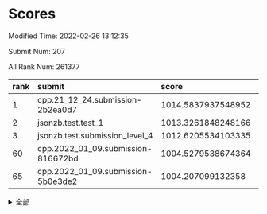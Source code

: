 # Scores

Modified Time: 2022-02-26 13:12:35

Submit Num: 207

All Rank Num: 261377

| rank |               submit               |       score        |       sigma        | pk_num |
| :--- | :--------------------------------- | :----------------- | :----------------- | :----- |
| 1    | cpp.21_12_24.submission-2b2ea0d7   | 1014.5837937548952 | 0.8230036453655597 | 5055   |
| 2    | jsonzb.test.test_1                 | 1013.3261848248166 | 0.8203136211472232 | 5047   |
| 3    | jsonzb.test.submission_level_4     | 1012.6205534103335 | 0.7966551535130548 | 5054   |
| 60   | cpp.2022_01_09.submission-816672bd | 1004.5279538674364 | 0.7190220533507635 | 5048   |
| 65   | cpp.2022_01_09.submission-5b0e3de2 | 1004.207099132358  | 0.712562584004069  | 5050   |


<details>
<summary>全部</summary>

| rank |                 submit                 |       score        |       sigma        | pk_num |
| :--- | :------------------------------------- | :----------------- | :----------------- | :----- |
| 1    | cpp.21_12_24.submission-2b2ea0d7       | 1014.5837937548952 | 0.8230036453655597 | 5055   |
| 2    | jsonzb.test.test_1                     | 1013.3261848248166 | 0.8203136211472232 | 5047   |
| 3    | jsonzb.test.submission_level_4         | 1012.6205534103335 | 0.7966551535130548 | 5054   |
| 4    | gobigger.level_3.submission_level_3_27 | 1011.8210199696941 | 0.7807064965768105 | 5050   |
| 5    | gobigger.level_3.submission_level_3_21 | 1011.7697671077029 | 0.7867306426422227 | 5049   |
| 6    | gobigger.level_3.submission_level_3_8  | 1011.3780636108462 | 0.7499611499437444 | 5053   |
| 7    | gobigger.level_3.submission_level_3_47 | 1011.3394951923243 | 0.7634278940735558 | 5054   |
| 8    | gobigger.level_3.submission_level_3_4  | 1011.331711036249  | 0.7856024536934555 | 5050   |
| 9    | gobigger.level_3.submission_level_3_48 | 1011.1924607352216 | 0.7735140609055905 | 5051   |
| 10   | gobigger.level_3.submission_level_3_18 | 1011.0213889015562 | 0.7665805767671671 | 5055   |
| 11   | gobigger.level_3.submission_level_3_38 | 1011.0135055358118 | 0.7631573989257426 | 5052   |
| 12   | gobigger.level_3.submission_level_3_12 | 1010.8262844066679 | 0.7835627750351521 | 5049   |
| 13   | gobigger.level_3.submission_level_3_14 | 1010.6550307687004 | 0.773296939001128  | 5049   |
| 14   | gobigger.level_3.submission_level_3_17 | 1010.6276941662705 | 0.7890486239773487 | 5053   |
| 15   | gobigger.level_3.submission_level_3_40 | 1010.6257140095622 | 0.764260527540911  | 5054   |
| 16   | gobigger.level_3.submission_level_3_5  | 1010.6049204177833 | 0.7408916623108295 | 5052   |
| 17   | gobigger.level_3.submission_level_3_41 | 1010.5468920492996 | 0.766908030849769  | 5056   |
| 18   | gobigger.level_3.submission_level_3_25 | 1010.5441295557166 | 0.7510470902227935 | 5046   |
| 19   | gobigger.level_3.submission_level_3_29 | 1010.5410373491222 | 0.7699861751528962 | 5051   |
| 20   | gobigger.level_3.submission_level_3_0  | 1010.533532986655  | 0.7730595340142744 | 5054   |
| 21   | gobigger.level_3.submission_level_3_31 | 1010.5171744744013 | 0.7838108008669998 | 5050   |
| 22   | gobigger.level_3.submission_level_3_35 | 1010.4906744350203 | 0.7694698097284133 | 5057   |
| 23   | gobigger.level_3.submission_level_3_36 | 1010.4619349517668 | 0.7598877057230727 | 5053   |
| 24   | gobigger.level_3.submission_level_3_13 | 1010.3736606616693 | 0.7648840551384711 | 5052   |
| 25   | gobigger.level_3.submission_level_3_23 | 1010.2111516903186 | 0.7657326903838974 | 5048   |
| 26   | gobigger.level_3.submission_level_3_20 | 1010.1660565063087 | 0.7825127829787597 | 5054   |
| 27   | gobigger.level_3.submission_level_3_49 | 1010.1034509611486 | 0.749856481112368  | 5047   |
| 28   | gobigger.level_3.submission_level_3_46 | 1010.1011123356832 | 0.7484575425702962 | 5054   |
| 29   | gobigger.level_3.submission_level_3_2  | 1010.052996483675  | 0.765961774957808  | 5050   |
| 30   | gobigger.level_3.submission_level_3_19 | 1009.7792858438695 | 0.748756507990287  | 5050   |
| 31   | gobigger.level_3.submission_level_3_16 | 1009.7650436874493 | 0.7343915287314838 | 5051   |
| 32   | gobigger.level_3.submission_level_3_15 | 1009.6972877078263 | 0.7547169989310589 | 5049   |
| 33   | gobigger.level_3.submission_level_3_39 | 1009.6581210304023 | 0.7557242946629074 | 5048   |
| 34   | gobigger.level_3.submission_level_3_43 | 1009.6486566995335 | 0.779113984623904  | 5045   |
| 35   | gobigger.level_3.submission_level_3_32 | 1009.6382038783371 | 0.7319632740515448 | 5052   |
| 36   | gobigger.level_3.submission_level_3_34 | 1009.6219907561383 | 0.7509837320393804 | 5047   |
| 37   | gobigger.level_3.submission_level_3_3  | 1009.6133959647634 | 0.7569591172593725 | 5048   |
| 38   | gobigger.level_3.submission_level_3_44 | 1009.4560388152634 | 0.7414803965384326 | 5050   |
| 39   | gobigger.level_3.submission_level_3_37 | 1009.4178483228824 | 0.7497966417679615 | 5051   |
| 40   | gobigger.level_3.submission_level_3_33 | 1009.3971945398429 | 0.7464082984238936 | 5054   |
| 41   | gobigger.level_3.submission_level_3_24 | 1009.3795609246462 | 0.7503582876379351 | 5053   |
| 42   | gobigger.level_3.submission_level_3_1  | 1009.2890146920595 | 0.7325075916823383 | 5056   |
| 43   | gobigger.level_3.submission_level_3_28 | 1009.2762233968118 | 0.7380853594499674 | 5052   |
| 44   | gobigger.level_3.submission_level_3_30 | 1009.2166881971484 | 0.739897013807348  | 5055   |
| 45   | gobigger.level_3.submission_level_3_26 | 1009.196375116828  | 0.7380896359281578 | 5050   |
| 46   | gobigger.level_3.submission_level_3_42 | 1009.1377173256788 | 0.7511993483071846 | 5051   |
| 47   | gobigger.level_3.submission_level_3_22 | 1009.103578057263  | 0.7511029528993112 | 5047   |
| 48   | gobigger.level_3.submission_level_3_6  | 1008.863357584523  | 0.7493330536346057 | 5051   |
| 49   | gobigger.level_3.submission_level_3_7  | 1008.7571346948852 | 0.7445436836978782 | 5054   |
| 50   | gobigger.level_3.submission_level_3_45 | 1008.5635489103917 | 0.7452367439040477 | 5055   |
| 51   | gobigger.level_3.submission_level_3_9  | 1008.5632393810014 | 0.7487857292005818 | 5047   |
| 52   | gobigger.level_3.submission_level_3_11 | 1008.3723087161457 | 0.7405380939128496 | 5056   |
| 53   | gobigger.level_3.submission_level_3_10 | 1008.221064980536  | 0.7383325558117252 | 5045   |
| 54   | gobigger.level_1.submission_level_1_46 | 1005.599943712953  | 0.716518734093506  | 5047   |
| 55   | gobigger.level_1.submission_level_1_7  | 1005.5980493233099 | 0.7301688085165668 | 5046   |
| 56   | gobigger.level_1.submission_level_1_5  | 1005.1684664652541 | 0.7409863803157757 | 5047   |
| 57   | gobigger.level_1.submission_level_1_14 | 1004.9779614695482 | 0.7231074501974449 | 5052   |
| 58   | gobigger.level_1.submission_level_1_32 | 1004.7051700830091 | 0.7144659858944159 | 5049   |
| 59   | gobigger.level_1.submission_level_1_45 | 1004.5542166665692 | 0.7146745962219586 | 5052   |
| 60   | cpp.2022_01_09.submission-816672bd     | 1004.5279538674364 | 0.7190220533507635 | 5048   |
| 61   | gobigger.level_1.submission_level_1_29 | 1004.4326507945235 | 0.7177796186678534 | 5052   |
| 62   | gobigger.level_1.submission_level_1_4  | 1004.3761448061941 | 0.7263692676919395 | 5049   |
| 63   | gobigger.level_1.submission_level_1_2  | 1004.34656652842   | 0.7093466450059365 | 5054   |
| 64   | gobigger.level_1.submission_level_1_35 | 1004.2424803920374 | 0.7234156770597729 | 5053   |
| 65   | cpp.2022_01_09.submission-5b0e3de2     | 1004.207099132358  | 0.712562584004069  | 5050   |
| 66   | gobigger.level_1.submission_level_1_27 | 1004.2069925067929 | 0.7158580201344114 | 5046   |
| 67   | gobigger.level_1.submission_level_1_1  | 1003.9937247887144 | 0.7133684986953394 | 5045   |
| 68   | gobigger.level_1.submission_level_1_37 | 1003.9870989609177 | 0.7137686106742209 | 5042   |
| 69   | gobigger.level_1.submission_level_1_10 | 1003.8399334975406 | 0.713314124265117  | 5054   |
| 70   | gobigger.level_1.submission_level_1_38 | 1003.7885212602955 | 0.7196919644973659 | 5048   |
| 71   | gobigger.level_1.submission_level_1_16 | 1003.7534207930162 | 0.7238606714203707 | 5047   |
| 72   | gobigger.level_1.submission_level_1_26 | 1003.7414166266788 | 0.7164903542758407 | 5049   |
| 73   | gobigger.level_1.submission_level_1_17 | 1003.6523240507317 | 0.7300931590942771 | 5054   |
| 74   | gobigger.level_1.submission_level_1_47 | 1003.5221663356446 | 0.7191106991282876 | 5052   |
| 75   | gobigger.level_1.submission_level_1_21 | 1003.356616067659  | 0.7151802542260258 | 5051   |
| 76   | gobigger.level_1.submission_level_1_44 | 1003.2811339949433 | 0.7021725884933478 | 5049   |
| 77   | gobigger.level_1.submission_level_1_6  | 1003.2104167923627 | 0.7111020760098375 | 5052   |
| 78   | gobigger.level_1.submission_level_1_22 | 1003.2005407177137 | 0.7205184068912422 | 5048   |
| 79   | gobigger.level_1.submission_level_1_0  | 1003.1947663799677 | 0.7239805678079912 | 5055   |
| 80   | gobigger.level_1.submission_level_1_3  | 1003.1942946839451 | 0.7289408516921801 | 5047   |
| 81   | gobigger.level_1.submission_level_1_15 | 1003.1608245225024 | 0.712441754926198  | 5051   |
| 82   | gobigger.level_1.submission_level_1_43 | 1003.1414833239937 | 0.7118994962201465 | 5046   |
| 83   | gobigger.level_1.submission_level_1_18 | 1003.1208488362121 | 0.7141885370008079 | 5048   |
| 84   | gobigger.level_1.submission_level_1_30 | 1003.0738600750008 | 0.7102144152268214 | 5047   |
| 85   | gobigger.level_1.submission_level_1_41 | 1003.0543383631497 | 0.7085215389413896 | 5050   |
| 86   | gobigger.level_1.submission_level_1_33 | 1002.9683207075933 | 0.7197856172095898 | 5051   |
| 87   | gobigger.level_1.submission_level_1_31 | 1002.8930133255774 | 0.7190317340592878 | 5049   |
| 88   | gobigger.level_1.submission_level_1_25 | 1002.8248121970684 | 0.7178426657214211 | 5050   |
| 89   | gobigger.level_1.submission_level_1_23 | 1002.5946105613837 | 0.7212921430137155 | 5045   |
| 90   | gobigger.level_1.submission_level_1_34 | 1002.5891730946424 | 0.7049821474793729 | 5053   |
| 91   | gobigger.level_1.submission_level_1_19 | 1002.5690317539155 | 0.7216650052682212 | 5052   |
| 92   | gobigger.level_1.submission_level_1_8  | 1002.5646954400646 | 0.7129884780261476 | 5050   |
| 93   | gobigger.level_1.submission_level_1_20 | 1002.4595500942318 | 0.7149626101699155 | 5054   |
| 94   | gobigger.level_1.submission_level_1_40 | 1002.3823355072873 | 0.7011488923937876 | 5053   |
| 95   | gobigger.level_1.submission_level_1_28 | 1002.37058564973   | 0.7215714300197752 | 5052   |
| 96   | gobigger.level_1.submission_level_1_13 | 1002.3549836722661 | 0.7101040846211036 | 5047   |
| 97   | gobigger.level_1.submission_level_1_36 | 1002.2581738117217 | 0.7252344629575836 | 5051   |
| 98   | gobigger.level_1.submission_level_1_49 | 1002.2086096534061 | 0.7116707240255348 | 5050   |
| 99   | gobigger.level_1.submission_level_1_9  | 1002.1553446584232 | 0.7262054345708708 | 5048   |
| 100  | gobigger.level_1.submission_level_1_12 | 1002.1546928912213 | 0.7113025208191553 | 5052   |
| 101  | gobigger.level_1.submission_level_1_24 | 1002.0329629153233 | 0.7089218778990283 | 5050   |
| 102  | gobigger.level_1.submission_level_1_39 | 1001.8429576589945 | 0.7114831815367644 | 5052   |
| 103  | gobigger.level_1.submission_level_1_42 | 1001.6940627464402 | 0.7133432145167673 | 5046   |
| 104  | gobigger.level_1.submission_level_1_11 | 1001.6122914009533 | 0.7108273593379584 | 5052   |
| 105  | gobigger.level_1.submission_level_1_48 | 1001.0913297440167 | 0.7177694606984512 | 5055   |
| 106  | gobigger.random.submission_random_28   | 997.6327327083865  | 0.7125118339958262 | 5053   |
| 107  | gobigger.random.submission_random_41   | 997.6015884593045  | 0.7008196064794662 | 5052   |
| 108  | gobigger.random.submission_random_18   | 997.5119329414653  | 0.7105372958730722 | 5056   |
| 109  | gobigger.random.submission_random_9    | 997.5013009508504  | 0.7133239401782984 | 5055   |
| 110  | gobigger.random.submission_random_45   | 997.2021922505666  | 0.7123175963350465 | 5052   |
| 111  | gobigger.random.submission_random_12   | 996.6314149280204  | 0.7076217836461791 | 5052   |
| 112  | gobigger.random.submission_random_33   | 996.6268104577257  | 0.7333590729871812 | 5057   |
| 113  | gobigger.random.submission_random_10   | 996.6108131217968  | 0.6963053277827963 | 5050   |
| 114  | gobigger.random.submission_random_26   | 996.5940587338774  | 0.7231013851304127 | 5051   |
| 115  | gobigger.random.submission_random_20   | 996.5657874100425  | 0.7128359500527403 | 5053   |
| 116  | gobigger.random.submission_random_47   | 996.4852954842637  | 0.7097518569779738 | 5053   |
| 117  | gobigger.random.submission_random_39   | 996.4258667285455  | 0.7046300658555662 | 5050   |
| 118  | gobigger.random.submission_random_35   | 996.3988447334565  | 0.7077581093552886 | 5044   |
| 119  | gobigger.random.submission_random_43   | 996.2716420063504  | 0.708474571299856  | 5053   |
| 120  | gobigger.random.submission_random_7    | 996.2560052014688  | 0.7148836409873787 | 5045   |
| 121  | gobigger.random.submission_random_38   | 996.1524290300479  | 0.7137256569399301 | 5053   |
| 122  | gobigger.random.submission_random_8    | 996.1439387350997  | 0.7138826500207857 | 5051   |
| 123  | gobigger.random.submission_random_21   | 996.1222111651676  | 0.7043446772903852 | 5056   |
| 124  | gobigger.random.submission_random_40   | 996.1063164137978  | 0.7079119403222708 | 5049   |
| 125  | gobigger.random.submission_random_44   | 996.1018563996265  | 0.7045972718961887 | 5048   |
| 126  | gobigger.random.submission_random_19   | 996.0705219551389  | 0.7094698741559273 | 5048   |
| 127  | gobigger.random.submission_random_37   | 996.0688742650598  | 0.7013760129351305 | 5051   |
| 128  | gobigger.random.submission_random_24   | 996.0373592084821  | 0.7121166519299964 | 5053   |
| 129  | gobigger.random.submission_random_48   | 996.0194948770452  | 0.7017758218626481 | 5052   |
| 130  | gobigger.random.submission_random_5    | 996.013706124472   | 0.705192087122835  | 5052   |
| 131  | gobigger.random.submission_random_14   | 995.8401713035606  | 0.6998614477704282 | 5050   |
| 132  | gobigger.random.submission_random_11   | 995.8305583028642  | 0.7190782665965453 | 5051   |
| 133  | gobigger.random.submission_random_42   | 995.8261929947461  | 0.7099391052282286 | 5047   |
| 134  | gobigger.random.submission_random_2    | 995.7827808012167  | 0.727633604677566  | 5053   |
| 135  | gobigger.random.submission_random_6    | 995.7121071660004  | 0.7136244035348517 | 5053   |
| 136  | gobigger.random.submission_random_4    | 995.6646144520129  | 0.7104846109901611 | 5053   |
| 137  | gobigger.random.submission_random_34   | 995.6524996798556  | 0.7214932599890832 | 5056   |
| 138  | gobigger.random.submission_random_32   | 995.6040041748477  | 0.7197979522504323 | 5055   |
| 139  | gobigger.random.submission_random_30   | 995.4968098029863  | 0.6990829279614671 | 5051   |
| 140  | gobigger.random.submission_random_0    | 995.4610810417499  | 0.7311083196973357 | 5054   |
| 141  | gobigger.random.submission_random_46   | 995.3376632911563  | 0.7056025241371365 | 5051   |
| 142  | gobigger.random.submission_random_22   | 995.2943273349215  | 0.7211614281445674 | 5051   |
| 143  | gobigger.random.submission_random_29   | 995.2893511369462  | 0.7161276443498764 | 5055   |
| 144  | gobigger.random.submission_random_25   | 995.2496909650174  | 0.730679166077779  | 5046   |
| 145  | gobigger.random.submission_random_17   | 995.22582796116    | 0.7130650504364349 | 5052   |
| 146  | gobigger.random.submission_random_31   | 995.2017173804986  | 0.7151994194885988 | 5046   |
| 147  | gobigger.random.submission_random_36   | 995.17670191486    | 0.7082030910380495 | 5050   |
| 148  | gobigger.random.submission_random_3    | 995.1689474121774  | 0.706964943054275  | 5050   |
| 149  | gobigger.random.submission_random_23   | 995.0915753413809  | 0.7358063395428757 | 5051   |
| 150  | gobigger.random.submission_random_1    | 995.019157995494   | 0.7025699833031569 | 5048   |
| 151  | gobigger.random.submission_random_27   | 995.0131360300921  | 0.7127182983511794 | 5056   |
| 152  | gobigger.random.submission_random_49   | 994.9350813558905  | 0.7091998653642709 | 5047   |
| 153  | gobigger.random.submission_random_16   | 994.9144018847015  | 0.7183739651863121 | 5051   |
| 154  | gobigger.random.submission_random_15   | 994.8215626285596  | 0.7069478575291525 | 5049   |
| 155  | gobigger.random.submission_random_13   | 994.6925880711118  | 0.70981105206309   | 5050   |
| 156  | gobigger.level_2.submission_level_2_26 | 994.5706406145987  | 0.7095810525521534 | 5051   |
| 157  | gobigger.level_2.submission_level_2_29 | 994.453690748743   | 0.7208138814366633 | 5047   |
| 158  | gobigger.level_2.submission_level_2_48 | 993.5115144213505  | 0.7370106914771618 | 5055   |
| 159  | gobigger.level_2.submission_level_2_9  | 993.4426398194738  | 0.7244882502451282 | 5053   |
| 160  | gobigger.level_2.submission_level_2_19 | 993.3000436944709  | 0.7258669556423161 | 5048   |
| 161  | gobigger.level_2.submission_level_2_30 | 993.2869303883813  | 0.7333204180465995 | 5048   |
| 162  | gobigger.level_2.submission_level_2_18 | 993.280275740552   | 0.7382810107540776 | 5045   |
| 163  | gobigger.level_2.submission_level_2_10 | 993.2211812086923  | 0.7534786039613229 | 5049   |
| 164  | gobigger.level_2.submission_level_2_40 | 993.1924438483442  | 0.753315268755082  | 5048   |
| 165  | gobigger.level_2.submission_level_2_17 | 993.1870833467082  | 0.7362786213106567 | 5052   |
| 166  | gobigger.level_2.submission_level_2_28 | 992.9475571051131  | 0.7267593789485446 | 5048   |
| 167  | gobigger.level_2.submission_level_2_4  | 992.899331822721   | 0.7423124368266985 | 5051   |
| 168  | gobigger.level_2.submission_level_2_1  | 992.7375757896818  | 0.7379207092203139 | 5053   |
| 169  | gobigger.level_2.submission_level_2_35 | 992.5806445646169  | 0.7427440491685687 | 5054   |
| 170  | gobigger.level_2.submission_level_2_7  | 992.5636047052609  | 0.7325518685071295 | 5052   |
| 171  | gobigger.level_2.submission_level_2_44 | 992.5420121071962  | 0.7383419284541217 | 5050   |
| 172  | gobigger.level_2.submission_level_2_39 | 992.5230225740282  | 0.7518914798294265 | 5049   |
| 173  | gobigger.level_2.submission_level_2_23 | 992.4281546527869  | 0.7403677686501693 | 5055   |
| 174  | gobigger.level_2.submission_level_2_34 | 992.4113954399628  | 0.7335377580851664 | 5050   |
| 175  | gobigger.level_2.submission_level_2_14 | 992.2822514943484  | 0.7365773921035602 | 5047   |
| 176  | gobigger.level_2.submission_level_2_31 | 992.1012819790581  | 0.7400781637656652 | 5049   |
| 177  | gobigger.level_2.submission_level_2_8  | 992.0794681385589  | 0.7418861112091962 | 5052   |
| 178  | gobigger.level_2.submission_level_2_13 | 991.9918808865477  | 0.7588470858382597 | 5055   |
| 179  | gobigger.level_2.submission_level_2_0  | 991.9625770167183  | 0.731503998485056  | 5050   |
| 180  | gobigger.level_2.submission_level_2_38 | 991.9541760499252  | 0.7433021589176785 | 5050   |
| 181  | gobigger.level_2.submission_level_2_37 | 991.8890487199244  | 0.7494852611591547 | 5051   |
| 182  | gobigger.level_2.submission_level_2_46 | 991.8277812819846  | 0.7459985885971704 | 5051   |
| 183  | gobigger.level_2.submission_level_2_6  | 991.782213380092   | 0.7359727746532577 | 5055   |
| 184  | gobigger.level_2.submission_level_2_43 | 991.7771438585075  | 0.7683207043005604 | 5050   |
| 185  | gobigger.level_2.submission_level_2_24 | 991.7179642529067  | 0.7562429266204728 | 5054   |
| 186  | gobigger.level_2.submission_level_2_20 | 991.6781037232103  | 0.7500488892951215 | 5053   |
| 187  | gobigger.level_2.submission_level_2_12 | 991.6589766246586  | 0.750411614110438  | 5047   |
| 188  | gobigger.level_2.submission_level_2_33 | 991.6204241518965  | 0.7516221558260086 | 5048   |
| 189  | gobigger.level_2.submission_level_2_42 | 991.6056812359748  | 0.7552316898787755 | 5050   |
| 190  | gobigger.level_2.submission_level_2_22 | 991.5988773113404  | 0.7607847431083729 | 5050   |
| 191  | gobigger.level_2.submission_level_2_11 | 991.5359785114804  | 0.7545100331684084 | 5052   |
| 192  | gobigger.level_2.submission_level_2_36 | 991.4612289475651  | 0.7375505178207779 | 5047   |
| 193  | gobigger.level_2.submission_level_2_5  | 991.4277218620813  | 0.7416662070028448 | 5055   |
| 194  | gobigger.level_2.submission_level_2_41 | 991.4272904295455  | 0.7279023549124763 | 5054   |
| 195  | gobigger.level_2.submission_level_2_16 | 991.2968659280912  | 0.7633090306161688 | 5052   |
| 196  | gobigger.level_2.submission_level_2_27 | 991.2501078186647  | 0.7415554470790605 | 5053   |
| 197  | gobigger.level_2.submission_level_2_25 | 991.2099694151239  | 0.7492846748342702 | 5051   |
| 198  | gobigger.level_2.submission_level_2_32 | 991.201794320451   | 0.7546585268036459 | 5047   |
| 199  | gobigger.level_2.submission_level_2_3  | 991.0664154272664  | 0.7518051787803577 | 5052   |
| 200  | gobigger.level_2.submission_level_2_45 | 991.0237323976648  | 0.7452787553552389 | 5047   |
| 201  | gobigger.level_2.submission_level_2_21 | 990.970415965898   | 0.7753235590416944 | 5052   |
| 202  | gobigger.level_2.submission_level_2_2  | 990.9114766697693  | 0.7524380270894404 | 5051   |
| 203  | gobigger.level_2.submission_level_2_49 | 990.8247419673901  | 0.7645961771223488 | 5056   |
| 204  | gobigger.level_2.submission_level_2_15 | 990.5933369171809  | 0.7619193387968862 | 5048   |
| 205  | gobigger.level_2.submission_level_2_47 | 990.3655964788755  | 0.7717838200213027 | 5050   |
| 206  | gobigger.none.submission_none_1        | 977.762621746586   | 1.401598477759217  | 5051   |
| 207  | gobigger.none.submission_none_0        | 976.4121438998366  | 1.4143292798107148 | 5050   |

</details>
